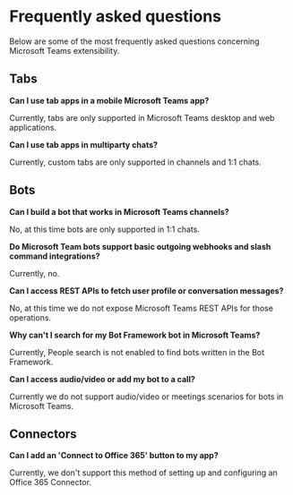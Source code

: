 ﻿# Frequently asked questions

Below are some of the most frequently asked questions concerning Microsoft Teams extensibility.

## Tabs

**Can I use tab apps in a mobile Microsoft Teams app?**

Currently, tabs are only supported in Microsoft Teams desktop and web applications.

**Can I use tab apps in multiparty chats?**

Currently, custom tabs are only supported in channels and 1:1 chats.

## Bots

**Can I build a bot that works in Microsoft Teams channels?**

No, at this time bots are only supported in 1:1 chats. 

**Do Microsoft Team bots support basic outgoing webhooks and slash command integrations?**

Currently, no. 

**Can I access REST APIs to fetch user profile or conversation messages?**

No, at this time we do not expose Microsoft Teams REST APIs for those operations. 

**Why can't I search for my Bot Framework bot in Microsoft Teams?**

Currently, People search is not enabled to find bots written in the Bot Framework. 

**Can I access audio/video or add my bot to a call?**

Currently we do not support audio/video or meetings scenarios for bots in Microsoft Teams.

## Connectors

**Can I add an 'Connect to Office 365' button to my app?**

Currently, we don't support this method of setting up and configuring an Office 365 Connector.
 
